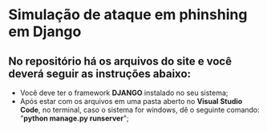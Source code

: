 <h1>Simulação de ataque em phinshing em Django</h1>

<h2>No repositório há os arquivos do site e você deverá seguir as instruções abaixo:</h2>

- Você deve ter o framework <strong>DJANGO</strong> instalado no seu sistema;
- Após estar com os arquivos em uma pasta aberto no <strong>Visual Studio Code</strong>, no terminal, caso o sistema for windows, dê o seguinte comando: "<strong>python manage.py runserver</strong>";

